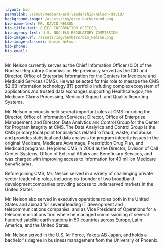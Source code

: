 ```yaml
---
layout: bio
permalink: /about/members-and-leadership/nelson-david/
background-image: /assets/img/grey.background.png
bio-name-text: MR. DAVID NELSON
bio-title-text: CHIEF INFORMATION OFFICER,
bio-agency-text: U.S. NUCLEAR REGULATORY COMMISSION
bio-image-url: /assets/img/members/bio_Nelson.png
bio-image-alt-text: David Nelson
bio-phone:
bio-email:
---
```

Mr. Nelson currently serves as the Chief Information Officer (CIO) of the Nuclear Regulatory Commission. He previously served as the CIO and Director, Office of Enterprise Information for the Centers for Medicare and Medicaid Services (CMS). He was selected for this role to manage the CMS $2.6B information technology (IT) portfolio including complex ecosystem of applications and trusted data exchanges supporting Healthcare.gov, the Medicare Claims Processing, Medicaid Support, and Quality Reporting Systems.

Mr. Nelson previously held several important roles at CMS including the Director, Office of Information Services; Director, Office of Enterprise Management; and Director, Data Analytics and Control Group for the Center for Program Integrity at CMS. The Data Analytics and Control Group is the CMS primary focal point for analytics related to fraud, waste, and abuse, and provides statistical and data analysis for program integrity issues in the original Medicare, Medicare Advantage, Prescription Drug Plan, and Medicaid programs. He joined CMS in 2004 as the Director, Division of Call Center Systems, Office of External Affairs and Beneficiary Services, and was charged with improving access to information for 40 million Medicare beneficiaries.

Before joining CMS, Mr. Nelson served in a variety of challenging private sector leadership roles, including co-founder of two broadband development companies providing access to underserved markets in the United States.

Mr. Nelson also served in executive operations roles both in the United States and abroad for several leading IT development and telecommunications companies, and as Vice President of Operations for a telecommunications firm where he managed commissioning of several hundred satellite earth stations in 50 countries across Europe, Latin America, and the United States.

Mr. Nelson served in the U.S. Air Force, Yakota AB Japan, and holds a bachelor's degree in business management from the University of Phoenix.
